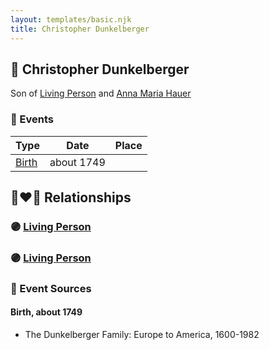 ```yaml
---
layout: templates/basic.njk
title: Christopher Dunkelberger
---
```

## 🔵 Christopher Dunkelberger

Son of [Living Person](/people/1/13545057) and [Anna Maria Hauer](/people/2/22963774)

### 📆 Events

Type | Date | Place
------ | ------ | ------
[Birth](#event-5b7704e6-bae9-481c-b1cc-97f2c2ca6933) | about 1749 |

## 👩‍❤️‍👨 Relationships

### 🟣 [Living Person](/people/8/80103932)

### 🟣 [Living Person](/people/7/71030298)

### 📰 Event Sources

#### <a id="event-5b7704e6-bae9-481c-b1cc-97f2c2ca6933"></a> Birth, about 1749
* The Dunkelberger Family: Europe to America, 1600-1982